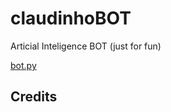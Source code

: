# claudinhoBOT
Articial Inteligence BOT (just for fun)

[bot.py](https://github.com/gkal19/claudinhoBOT/tree/master/Python)

## Credits

